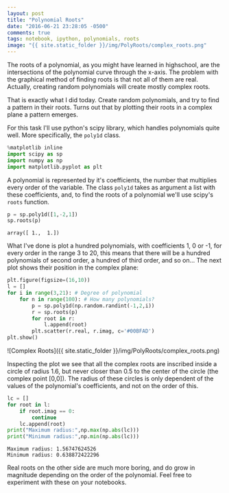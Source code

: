 ```yaml
---
layout: post
title: "Polynomial Roots"
date: "2016-06-21 23:28:05 -0500"
comments: true
tags: notebook, ipython, polynomials, roots
image: "{{ site.static_folder }}/img/PolyRoots/complex_roots.png"
---
```


The roots of a polynomial, as you might have learned in highschool, are the intersections of the polynomial curve through the x-axis. The problem with the graphical method of finding roots is that not all of them are real. Actually, creating random polynomials will create mostly complex roots.

That is exactly what I did today. Create random polynomials, and try to find a pattern in their roots. Turns out that by plotting their roots in a complex plane a pattern emerges.

For this task I'll use python's scipy library, which handles polynomials quite well. More specifically, the `poly1d` class.


```python
%matplotlib inline
import scipy as sp
import numpy as np
import matplotlib.pyplot as plt
```

A polynomial is represented by it's coefficients, the number that multiplies every order of the variable. The class `poly1d` takes as argument a list with these coefficients, and, to find the roots of a polynomial we'll use scipy's `roots` function.


```python
p = sp.poly1d([1,-2,1])
sp.roots(p)
```




    array([ 1.,  1.])



What I've done is plot a hundred polynomials, with coefficients 1, 0 or -1, for every order in the range 3 to 20, this means that there will be a hundred polynomials of second order, a hundred of third order, and so on...
The next plot shows their position in the complex plane:


```python
plt.figure(figsize=(16,10))
l = []
for i in range(3,21): # Degree of polynomial
    for n in range(100): # How many polynomials?
        p = sp.poly1d(np.random.randint(-1,2,i))
        r = sp.roots(p)
        for root in r:
            l.append(root)
        plt.scatter(r.real, r.imag, c='#00BFAD')
plt.show()
```


![Complex Roots]({{ site.static_folder }}/img/PolyRoots/complex_roots.png)


Inspecting the plot we see that all the complex roots are inscribed inside a circle of radius 1.6, but never closer than 0.5 to the center of the circle (the complex point [0,0]). The radius of these circles is only dependent of the values of the polynomial's coefficients, and not on the order of this.


```python
lc = []
for root in l:
    if root.imag == 0:
        continue
    lc.append(root)
print("Maximum radius:",np.max(np.abs(lc)))
print("Minimum radius:",np.min(np.abs(lc)))
```

    Maximum radius: 1.56747624526
    Minimum radius: 0.638872422296


Real roots on the other side are much more boring, and do grow in magnitude depending on the order of the polynomial. Feel free to experiment with these on your notebooks.
